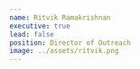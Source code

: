 ```yaml
---
name: Ritvik Ramakrishnan
executive: true
lead: false
position: Director of Outreach
image: ../assets/ritvik.png
---
```

